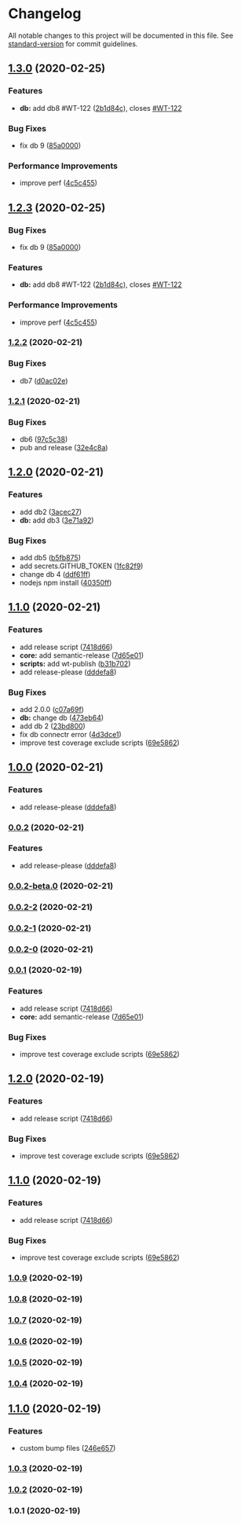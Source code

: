 # Changelog

All notable changes to this project will be documented in this file. See [standard-version](https://github.com/conventional-changelog/standard-version) for commit guidelines.

<a name="1.2.3"></a>
## [1.3.0](https://www.github.com/why520crazy/test-sample/compare/v1.2.2...v1.3.0) (2020-02-25)


### Features

* **db:** add db8 #WT-122 ([2b1d84c](https://www.github.com/why520crazy/test-sample/commit/2b1d84cf38dc73973443d8f55db756db7b691ac5)), closes [#WT-122](https://www.github.com/why520crazy/test-sample/issues/WT-122)


### Bug Fixes

* fix db 9 ([85a0000](https://www.github.com/why520crazy/test-sample/commit/85a000046619cc1431fd44c689467e6c298df9a9))


### Performance Improvements

* improve perf ([4c5c455](https://www.github.com/why520crazy/test-sample/commit/4c5c4554ac4f6b0573e34507e12e064497beb371))

## [1.2.3](https://github.com/why520crazy/test-sample/compare/v1.2.2...v1.2.3) (2020-02-25)


### Bug Fixes

* fix db 9 ([85a0000](https://github.com/why520crazy/test-sample/commit/85a0000))


### Features

* **db:** add db8 #WT-122 ([2b1d84c](https://github.com/why520crazy/test-sample/commit/2b1d84c)), closes [#WT-122](https://github.com/why520crazy/test-sample/issues/WT-122)


### Performance Improvements

* improve perf ([4c5c455](https://github.com/why520crazy/test-sample/commit/4c5c455))



### [1.2.2](https://www.github.com/why520crazy/test-sample/compare/v1.2.1...v1.2.2) (2020-02-21)


### Bug Fixes

* db7 ([d0ac02e](https://www.github.com/why520crazy/test-sample/commit/d0ac02ebe50c2c9db434d9ad544f393d6590ef97))

### [1.2.1](https://www.github.com/why520crazy/test-sample/compare/v1.2.0...v1.2.1) (2020-02-21)


### Bug Fixes

* db6 ([97c5c38](https://www.github.com/why520crazy/test-sample/commit/97c5c38df6c2103a960ebda58564a05955fe5ea6))
* pub and release ([32e4c8a](https://www.github.com/why520crazy/test-sample/commit/32e4c8ae2b293385526bf131b6e2d5c357e5a4c6))

## [1.2.0](https://github.com/why520crazy/test-sample/compare/v1.1.0...v1.2.0) (2020-02-21)


### Features

* add db2 ([3acec27](https://github.com/why520crazy/test-sample/commit/3acec2709172ba50c4f3286b28d5e3318dd0e012))
* **db:** add db3 ([3e71a92](https://github.com/why520crazy/test-sample/commit/3e71a9250bf1e5cee7237dafda03ec365bebe82e))


### Bug Fixes

* add db5 ([b5fb875](https://github.com/why520crazy/test-sample/commit/b5fb8752775129b8a10d379195d6082920d66ebc))
* add secrets.GITHUB_TOKEN ([1fc82f9](https://github.com/why520crazy/test-sample/commit/1fc82f9d5de7372d57984bb01a5ab31e737bcc15))
* change db 4 ([ddf61ff](https://github.com/why520crazy/test-sample/commit/ddf61ff8c0eb9ac075367faca9a2740725d56dd6))
* nodejs npm install ([40350ff](https://github.com/why520crazy/test-sample/commit/40350ff2ad36e27739749260f9833fd8155b6760))

## [1.1.0](https://www.github.com/why520crazy/test-sample/compare/v1.0.8...v1.1.0) (2020-02-21)


### Features

* add release script ([7418d66](https://www.github.com/why520crazy/test-sample/commit/7418d662a843c053c3d699781a5184fe1d914bb7))
* **core:** add semantic-release ([7d65e01](https://www.github.com/why520crazy/test-sample/commit/7d65e010fe1165a6ad7e5a99b59545b8bf483241))
* **scripts:** add wt-publish ([b31b702](https://www.github.com/why520crazy/test-sample/commit/b31b7027f9e7f4def7d154289ad8c3ac68087a72))
* add release-please ([dddefa8](https://www.github.com/why520crazy/test-sample/commit/dddefa84bef54af79c887c9ea3f69a386cda943d))


### Bug Fixes

* add 2.0.0 ([c07a69f](https://www.github.com/why520crazy/test-sample/commit/c07a69f04dc6f09aa0e72d7f6631911f58393e68))
* **db:** change db ([473eb64](https://www.github.com/why520crazy/test-sample/commit/473eb64acf4b884b1b6214bdc423e14560e18b36))
* add db 2 ([23bd800](https://www.github.com/why520crazy/test-sample/commit/23bd80068a728c08fb40782aa6e9c8547c6584e1))
* fix db connectr error ([4d3dce1](https://www.github.com/why520crazy/test-sample/commit/4d3dce17385adf6a36e44f1147451113f9e7f04b))
* improve test coverage exclude scripts ([69e5862](https://www.github.com/why520crazy/test-sample/commit/69e5862be269a0c0433586dd40c5fe6cd5573e3e))

## [1.0.0](https://github.com/why520crazy/test-sample/compare/v0.0.2-beta.0...v1.0.0) (2020-02-21)


### Features

* add release-please ([dddefa8](https://github.com/why520crazy/test-sample/commit/dddefa84bef54af79c887c9ea3f69a386cda943d))

### [0.0.2](https://github.com/why520crazy/test-sample/compare/v0.0.2-beta.0...v0.0.2) (2020-02-21)


### Features

* add release-please ([dddefa8](https://github.com/why520crazy/test-sample/commit/dddefa84bef54af79c887c9ea3f69a386cda943d))

### [0.0.2-beta.0](https://github.com/why520crazy/test-sample/compare/v0.1.2-3...v0.0.2-beta.0) (2020-02-21)

### [0.0.2-2](https://github.com/why520crazy/test-sample/compare/v0.0.2-1...v0.0.2-2) (2020-02-21)

### [0.0.2-1](https://github.com/why520crazy/test-sample/compare/v0.0.2-0...v0.0.2-1) (2020-02-21)

### [0.0.2-0](https://github.com/why520crazy/test-sample/compare/v0.0.2...v0.0.2-0) (2020-02-21)

### [0.0.1](https://github.com/why520crazy/test-sample/compare/v1.0.8...v0.0.1) (2020-02-19)


### Features

* add release script ([7418d66](https://github.com/why520crazy/test-sample/commit/7418d662a843c053c3d699781a5184fe1d914bb7))
* **core:** add semantic-release ([7d65e01](https://github.com/why520crazy/test-sample/commit/7d65e010fe1165a6ad7e5a99b59545b8bf483241))


### Bug Fixes

* improve test coverage exclude scripts ([69e5862](https://github.com/why520crazy/test-sample/commit/69e5862be269a0c0433586dd40c5fe6cd5573e3e))

## [1.2.0](https://github.com/why520crazy/test-sample/compare/v1.0.8...v1.2.0) (2020-02-19)


### Features

* add release script ([7418d66](https://github.com/why520crazy/test-sample/commit/7418d662a843c053c3d699781a5184fe1d914bb7))


### Bug Fixes

* improve test coverage exclude scripts ([69e5862](https://github.com/why520crazy/test-sample/commit/69e5862be269a0c0433586dd40c5fe6cd5573e3e))

## [1.1.0](https://github.com/why520crazy/test-sample/compare/v1.0.8...v1.1.0) (2020-02-19)


### Features

* add release script ([7418d66](https://github.com/why520crazy/test-sample/commit/7418d662a843c053c3d699781a5184fe1d914bb7))


### Bug Fixes

* improve test coverage exclude scripts ([69e5862](https://github.com/why520crazy/test-sample/commit/69e5862be269a0c0433586dd40c5fe6cd5573e3e))

### [1.0.9](https://github.com/why520crazy/test-sample/compare/v1.0.8...v1.0.9) (2020-02-19)

### [1.0.8](https://github.com/why520crazy/test-sample/compare/v1.0.7...v1.0.8) (2020-02-19)

### [1.0.7](https://github.com/why520crazy/test-sample/compare/v1.0.6...v1.0.7) (2020-02-19)

### [1.0.6](https://github.com/why520crazy/test-sample/compare/v1.0.5...v1.0.6) (2020-02-19)

### [1.0.5](https://github.com/why520crazy/test-sample/compare/v1.0.4...v1.0.5) (2020-02-19)

### [1.0.4](https://github.com/why520crazy/test-sample/compare/v1.1.0...v1.0.4) (2020-02-19)

## [1.1.0](https://github.com/why520crazy/test-sample/compare/v1.0.3...v1.1.0) (2020-02-19)


### Features

* custom bump files ([246e657](https://github.com/why520crazy/test-sample/commit/246e6574988a0fb8480105c73e52efdf64834c6e))

### [1.0.3](https://github.com/why520crazy/test-sample/compare/v1.0.2...v1.0.3) (2020-02-19)

### [1.0.2](https://github.com/why520crazy/test-sample/compare/v1.0.1...v1.0.2) (2020-02-19)

### 1.0.1 (2020-02-19)
